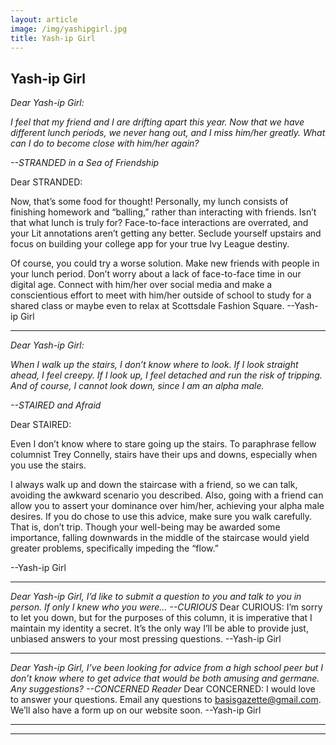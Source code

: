 ```yaml
---
layout: article
image: /img/yashipgirl.jpg
title: Yash-ip Girl
---
```


<h2>Yash-ip Girl</h2>


<i>Dear Yash-ip Girl: 

I feel that my friend and I are drifting apart this year. Now that we have different lunch periods, we never hang out, and I miss him/her greatly. What can I do to become close with him/her again?

--STRANDED in a Sea of Friendship </i>

Dear STRANDED:

Now, that’s some food for thought! Personally, my lunch consists of finishing homework and “balling,” rather than interacting with friends. Isn’t that what lunch is truly for? Face-to-face interactions are overrated, and your Lit annotations aren’t getting any better. Seclude yourself upstairs and focus on building your college app for your true Ivy League destiny. 

Of course, you could try a worse solution. Make new friends with people in your lunch period. Don’t worry about a lack of face-to-face time in our digital age. Connect with him/her over social media and make a conscientious effort to meet with him/her outside of school to study for a shared class or maybe even to relax at Scottsdale Fashion Square. 
--Yash-ip Girl

-----------------------------------------------------------------------
<i>Dear Yash-ip Girl:

When I walk up the stairs, I don’t know where to look. If I look straight ahead, I feel creepy. If I look up, I feel detached and run the risk of tripping. And of course, I cannot look down, since I am an alpha male.

--STAIRED and Afraid </i>

Dear STAIRED:

Even I don’t know where to stare going up the stairs. To paraphrase fellow columnist Trey Connelly, stairs have their ups and downs, especially when you use the stairs. 

I always walk up and down the staircase with a friend, so we can talk, avoiding the awkward scenario you described. Also, going with a friend can allow you to assert your dominance over him/her, achieving your alpha male desires. If you do chose to use this advice, make sure you walk carefully. That is, don’t trip. Though your well-being may be awarded some importance, falling downwards in the middle of the staircase would yield greater problems, specifically impeding the “flow.”

--Yash-ip Girl

-----------------------------------------------------------------------
<i>Dear Yash-ip Girl, 
I’d like to submit a question to you and talk to you in person. If only I knew who you were... 
--CURIOUS</i>
Dear CURIOUS:
I’m sorry to let you down, but for the purposes of this column, it is imperative that I maintain my identity a secret. It’s the only way I’ll be able to provide just, unbiased answers to your most pressing questions.
--Yash-ip Girl

-----------------------------------------------------------------------
<i>Dear Yash-ip Girl, 
I’ve been looking for advice from a high school peer but I don’t know where to get advice that would be both amusing and germane. Any suggestions?
--CONCERNED Reader </i>
Dear CONCERNED:
I would love to answer your questions. Email any questions to basisgazette@gmail.com. We’ll also have a form up on our website soon. 
--Yash-ip Girl

-----------------------------------------------------------------------

<hr style="border-color:#7D7D7D;height:0.5px;">

